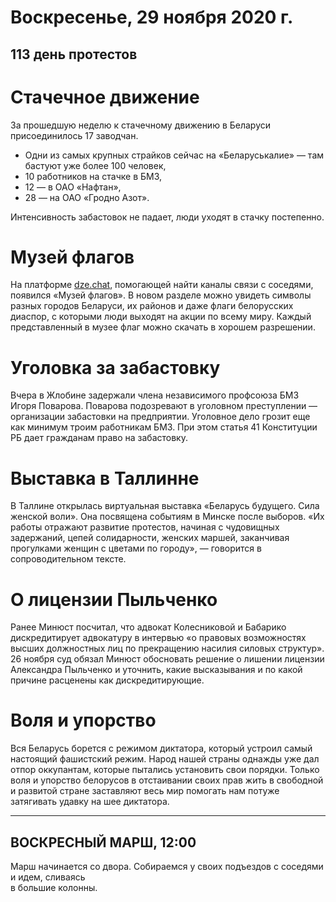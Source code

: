 # Воскресенье, 29 ноября 2020 г.
## 113 день протестов



# Стачечное движение

За прошедшую неделю к стачечному движению в Беларуси присоединилось 17 заводчан. 
- Одни из самых крупных страйков сейчас на «Беларуськалие» — там бастуют уже более 100 человек, 
- 10 работников на стачке в БМЗ, 
- 12 — в ОАО «Нафтан», 
- 28 — на ОАО «Гродно Азот». 

Интенсивность забастовок не падает, люди уходят в стачку постепенно.

# Музей флагов

На платформе [dze.chat](https://dze.chat), помогающей найти каналы связи с соседями, появился «Музей флагов». В новом разделе можно увидеть символы разных городов Беларуси, их районов и даже флаги белорусских диаспор, с которыми люди выходят на акции по всему миру. Каждый представленный в музее флаг можно скачать в хорошем разрешении.

# Уголовка за забастовку

Вчера в Жлобине задержали члена независимого профсоюза БМЗ Игоря Поварова. Поварова подозревают в уголовном преступлении — организации забастовки на предприятии. Уголовное дело грозит еще как минимум троим работникам БМЗ. При этом статья 41 Конституции РБ дает гражданам право на забастовку.

# Выставка в Таллинне

В Таллине открылась виртуальная выставка «Беларусь будущего. Сила женской воли». Она посвящена событиям в Минске после выборов. «Их работы отражают развитие протестов, начиная с чудовищных задержаний, цепей солидарности, женских маршей, заканчивая прогулками женщин с цветами по городу», — говорится в сопроводительном тексте.

# О лицензии Пыльченко

Ранее Минюст посчитал, что адвокат Колесниковой и Бабарико дискредитирует адвокатуру в интервью «о правовых возможностях высших должностных лиц по прекращению насилия силовых структур». 26 ноября суд обязал Минюст обосновать решение о лишении лицензии Александра Пыльченко и уточнить, какие высказывания и по какой причине расценены как дискредитирующие.

# Воля и упорство

Вся Беларусь борется с режимом диктатора, который устроил самый настоящий фашистский режим. Народ нашей страны однажды уже дал отпор оккупантам, которые пытались установить свои порядки. Только воля и упорство белорусов в отстаивании своих прав жить в свободной и развитой стране заставляют весь мир помогать нам потуже затягивать удавку на шее диктатора.


---

## ВОСКРЕСНЫЙ МАРШ, 12:00

Марш начинается со двора. Собираемся у своих подъездов с соседями и идем, сливаясь   
в большие колонны.
